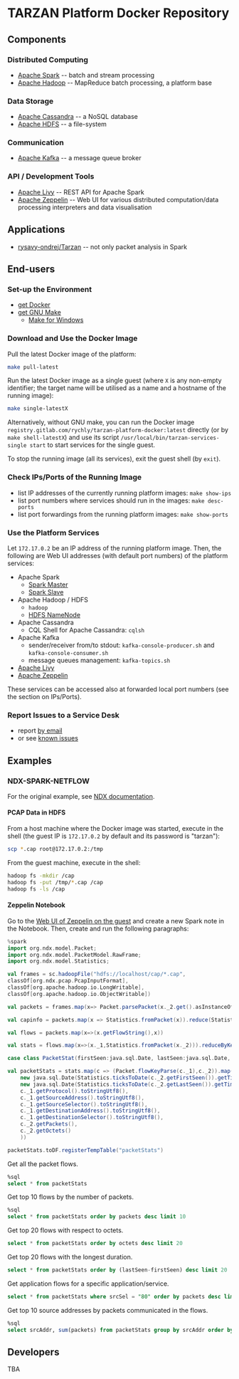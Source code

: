 # TARZAN Platform Docker Repository

## Components

### Distributed Computing

* [Apache Spark](https://spark.apache.org/docs/latest/) -- batch and stream processing
* [Apache Hadoop](https://hadoop.apache.org/docs/current/) -- MapReduce batch processing, a platform base

### Data Storage

* [Apache Cassandra](https://cassandra.apache.org/doc/latest/) -- a NoSQL database
* [Apache HDFS](https://hadoop.apache.org/docs/current/hadoop-project-dist/hadoop-hdfs/HdfsUserGuide.html) -- a file-system

### Communication

* [Apache Kafka](https://kafka.apache.org/documentation.html) -- a message queue broker

### API / Development Tools

* [Apache Livy](https://livy.incubator.apache.org/docs/latest/) -- REST API for Apache Spark
* [Apache Zeppelin](https://zeppelin.apache.org/docs/) -- Web UI for various distributed computation/data processing interpreters and data visualisation

## Applications

* [rysavy-ondrej/Tarzan](https://github.com/rysavy-ondrej/Tarzan) -- not only packet analysis in Spark

## End-users

### Set-up the Environment

* [get Docker](https://www.docker.com/get-docker)
* [get GNU Make](https://www.gnu.org/software/make/)
  * [Make for Windows](http://gnuwin32.sourceforge.net/packages/make.htm#download)

### Download and Use the Docker Image

Pull the latest Docker image of the platform:

~~~sh
make pull-latest
~~~

Run the latest Docker image as a single guest (where `X` is any non-empty identifier; the target name will be utilised as a name and a hostname of the running image):
~~~sh
make single-latestX
~~~

Alternatively, without GNU make, you can run the Docker image `registry.gitlab.com/rychly/tarzan-platform-docker:latest` directly (or by `make shell-latestX`)
and use its script `/usr/local/bin/tarzan-services-single start` to start services for the single guest.

To stop the running image (all its services), exit the guest shell (by `exit`).

### Check IPs/Ports of the Running Image

* list IP addresses of the currently running platform images: `make show-ips`
* list port numbers where services should run in the images: `make desc-ports`
* list port forwardings from the running platform images: `make show-ports`

### Use the Platform Services

Let `172.17.0.2` be an IP address of the running platform image. Then, the following are Web UI addresses (with default port numbers) of the platform services:

* Apache Spark
  * [Spark Master](http://172.17.0.2:8080/)
  * [Spark Slave](http://172.17.0.2:8081/)
* Apache Hadoop / HDFS
  * `hadoop`
  * [HDFS NameNode](http://172.17.0.2:50070/)
* Apache Cassandra
  * CQL Shell for Apache Cassandra: `cqlsh`
* Apache Kafka
  * sender/receiver from/to stdout: `kafka-console-producer.sh` and `kafka-console-consumer.sh`
  * message queues management: `kafka-topics.sh`
* [Apache Livy](http://172.17.0.2:8998/)
* [Apache Zeppelin](http://172.17.0.2:8082/)

These services can be accessed also at forwarded local port numbers (see the section on IPs/Ports).

### Report Issues to a Service Desk

* report [by email](mailto:incoming+rychly/tarzan-platform-docker@gitlab.com)
* or see [known issues](https://gitlab.com/rychly/tarzan-platform-docker/issues/service_desk)

## Examples

### NDX-SPARK-NETFLOW

For the original example, see [NDX documentation](https://github.com/rysavy-ondrej/Tarzan/blob/master/Java/doc/spark-flowstat.md).

#### PCAP Data in HDFS

From a host machine where the Docker image was started, execute in the shell (the guest IP is `172.17.0.2` by default and its password is "tarzan"):

~~~sh
scp *.cap root@172.17.0.2:/tmp
~~~

From the guest machine, execute in the shell:
~~~sh
hadoop fs -mkdir /cap
hadoop fs -put /tmp/*.cap /cap
hadoop fs -ls /cap
~~~

#### Zeppelin Notebook

Go to the [Web UI of Zeppelin on the guest](http://172.17.0.2:8082/) and create a new Spark note in the Notebook. Then, create and run the following paragraphs:

~~~scala
%spark
import org.ndx.model.Packet;
import org.ndx.model.PacketModel.RawFrame;
import org.ndx.model.Statistics;

val frames = sc.hadoopFile("hdfs://localhost/cap/*.cap",
classOf[org.ndx.pcap.PcapInputFormat],
classOf[org.apache.hadoop.io.LongWritable],
classOf[org.apache.hadoop.io.ObjectWritable])

val packets = frames.map(x=> Packet.parsePacket(x._2.get().asInstanceOf[RawFrame]))

val capinfo = packets.map(x => Statistics.fromPacket(x)).reduce(Statistics.merge)

val flows = packets.map(x=>(x.getFlowString(),x))

val stats = flows.map(x=>(x._1,Statistics.fromPacket(x._2))).reduceByKey(Statistics.merge)

case class PacketStat(firstSeen:java.sql.Date, lastSeen:java.sql.Date, protocol:String, srcAddr:String, srcSel:String, dstAddr:String, dstSel:String, packets:Integer, octets:Long)

val packetStats = stats.map(c => (Packet.flowKeyParse(c._1),c._2)).map(c => PacketStat(
    new java.sql.Date(Statistics.ticksToDate(c._2.getFirstSeen()).getTime()),
    new java.sql.Date(Statistics.ticksToDate(c._2.getLastSeen()).getTime()),
    c._1.getProtocol().toStringUtf8(),
    c._1.getSourceAddress().toStringUtf8(),
    c._1.getSourceSelector().toStringUtf8(),
    c._1.getDestinationAddress().toStringUtf8(),
    c._1.getDestinationSelector().toStringUtf8(),
    c._2.getPackets(),
    c._2.getOctets()
    ))

packetStats.toDF.registerTempTable("packetStats")
~~~

Get all the packet flows.

~~~sql
%sql
select * from packetStats
~~~

Get top 10 flows by the number of packets.

~~~sql
%sql
select * from packetStats order by packets desc limit 10
~~~

Get top 20 flows with respect to octets.

~~~sql
select * from packetStats order by octets desc limit 20
~~~

Get top 20 flows with the longest duration.

~~~sql
select * from packetStats order by (lastSeen-firstSeen) desc limit 20
~~~

Get application flows for a specific application/service.

~~~sql
select * from packetStats where srcSel = "80" order by packets desc limit 20
~~~

Get top 10 source addresses by packets communicated in the flows.

~~~sql
%sql
select srcAddr, sum(packets) from packetStats group by srcAddr order by sum(packets) desc limit 10
~~~

## Developers

TBA
